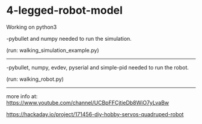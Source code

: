 # 4-legged-robot-model
Working on python3

-pybullet and numpy needed to run the simulation.

(run: walking_simulation_example.py)
_______________________________________________________________________

-pybullet, numpy, evdev, pyserial and simple-pid needed to run the robot.

(run: walking_robot.py)
_______________________________________________________________________

more info at: https://www.youtube.com/channel/UCBpFFCjtieDb8WiO7yLvaBw

   https://hackaday.io/project/171456-diy-hobby-servos-quadruped-robot
